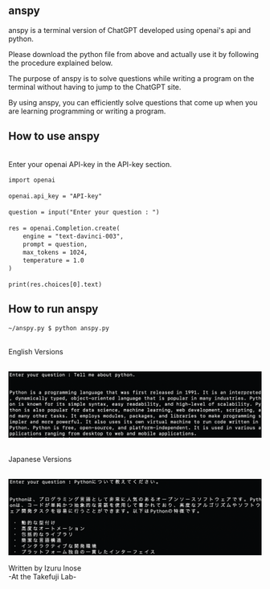 ## anspy
anspy is a terminal version of ChatGPT developed using openai's api and python.<br>

Please download the python file from above and actually use it by following the procedure explained below.<br>

The purpose of anspy is to solve questions while writing a program on the terminal without having to jump to the ChatGPT site.<br>

By using anspy, you can efficiently solve questions that come up when you are learning programming or writing a program.<br>

## How to use anspy

<br>Enter your openai API-key in the API-key section.

```
import openai

openai.api_key = "API-key"

question = input("Enter your question : ")

res = openai.Completion.create(
	engine = "text-davinci-003",
	prompt = question,
	max_tokens = 1024,
	temperature = 1.0
)

print(res.choices[0].text)
```

## How to run anspy

```
~/anspy.py $ python anspy.py
```

<br>English Versions

<br>
<img src="https://github.com/i-inose/anspy/blob/main/anspy-img.png?raw=true"><br>

<br>Japanese Versions

<br>
<img src="https://github.com/i-inose/anspy/blob/main/anspy-img2.png?raw=true"><br>

Written by Izuru Inose<br>
-At the Takefuji Lab-
